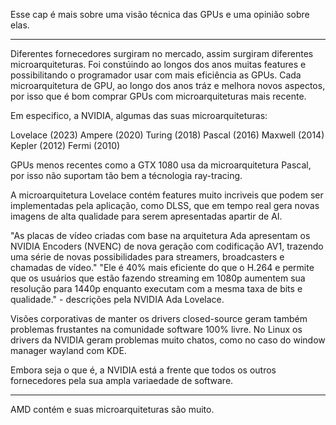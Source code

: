 Esse cap é mais sobre uma visão técnica das GPUs e uma opinião sobre elas.

---

Diferentes fornecedores surgiram no mercado, assim surgiram diferentes microarquiteturas.
Foi constúindo ao longos dos anos muitas features e possibilitando o programador usar com mais eficiência as GPUs.
Cada microarquitetura de GPU, ao longo dos anos tráz e melhora novos aspectos, por isso que é bom comprar GPUs com microarquiteturas mais recente.

Em especifico, a NVIDIA,
algumas das suas microarquiteturas:

Lovelace   (2023)
Ampere     (2020)
Turing     (2018)
Pascal     (2016)
Maxwell    (2014)
Kepler     (2012)
Fermi      (2010)

GPUs menos recentes como a GTX 1080 usa da microarquitetura Pascal, por isso não suportam tão bem a técnologia ray-tracing.

A microarquitetura Lovelace contém features muito incriveis que podem ser implementadas pela aplicação, como DLSS, que em tempo real
gera novas imagens de alta qualidade para serem apresentadas apartir de AI.

"As placas de vídeo criadas com base na arquitetura Ada apresentam os NVIDIA Encoders (NVENC) de nova geração com codificação AV1,
trazendo uma série de novas possibilidades para streamers, broadcasters e chamadas de vídeo."
"Ele é 40% mais eficiente do que o H.264 e permite que os usuários que estão fazendo streaming em 1080p aumentem sua resolução para 1440p
enquanto executam com a mesma taxa de bits e qualidade." - descrições pela NVIDIA Ada Lovelace.

Visões corporativas de manter os drivers closed-source geram também problemas frustantes na comunidade software 100% livre. No Linux os drivers da NVIDIA
geram problemas muito chatos, como no caso do window manager wayland com KDE.

Embora seja o que é, a NVIDIA está a frente que todos os outros fornecedores pela sua ampla variaedade de software.

---

AMD contém e suas microarquiteturas são muito.